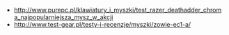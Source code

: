 - http://www.purepc.pl/klawiatury_i_myszki/test_razer_deathadder_chroma_najpopularniejsza_mysz_w_akcji
- http://www.test-gear.pl/testy-i-recenzje/myszki/zowie-ec1-a/
